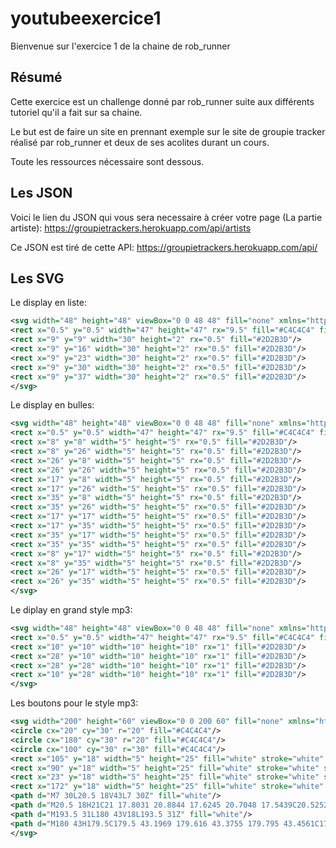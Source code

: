 # youtubeexercice1

Bienvenue sur l'exercice 1 de la chaine de rob_runner

## Résumé

Cette exercice est un challenge donné par rob_runner suite aux différents tutoriel qu'il a fait sur sa chaine.

Le but est de faire un site en prennant exemple sur le site de groupie tracker réalisé par rob_runner et deux de ses acolites durant un cours.

Toute les ressources nécessaire sont dessous.

## Les JSON

Voici le lien du JSON qui vous sera necessaire à créer votre page (La partie artiste): https://groupietrackers.herokuapp.com/api/artists

Ce JSON est tiré de cette API: https://groupietrackers.herokuapp.com/api/

## Les SVG

Le display en liste:
```svg
<svg width="48" height="48" viewBox="0 0 48 48" fill="none" xmlns="http://www.w3.org/2000/svg">
<rect x="0.5" y="0.5" width="47" height="47" rx="9.5" fill="#C4C4C4" fill-opacity="0.23" stroke="#B1B1B1"/>
<rect x="9" y="9" width="30" height="2" rx="0.5" fill="#2D2B3D"/>
<rect x="9" y="16" width="30" height="2" rx="0.5" fill="#2D2B3D"/>
<rect x="9" y="23" width="30" height="2" rx="0.5" fill="#2D2B3D"/>
<rect x="9" y="30" width="30" height="2" rx="0.5" fill="#2D2B3D"/>
<rect x="9" y="37" width="30" height="2" rx="0.5" fill="#2D2B3D"/>
</svg>
```

Le display en bulles:
```svg
<svg width="48" height="48" viewBox="0 0 48 48" fill="none" xmlns="http://www.w3.org/2000/svg">
<rect x="0.5" y="0.5" width="47" height="47" rx="9.5" fill="#C4C4C4" fill-opacity="0.23" stroke="#B1B1B1"/>
<rect x="8" y="8" width="5" height="5" rx="0.5" fill="#2D2B3D"/>
<rect x="8" y="26" width="5" height="5" rx="0.5" fill="#2D2B3D"/>
<rect x="26" y="8" width="5" height="5" rx="0.5" fill="#2D2B3D"/>
<rect x="26" y="26" width="5" height="5" rx="0.5" fill="#2D2B3D"/>
<rect x="17" y="8" width="5" height="5" rx="0.5" fill="#2D2B3D"/>
<rect x="17" y="26" width="5" height="5" rx="0.5" fill="#2D2B3D"/>
<rect x="35" y="8" width="5" height="5" rx="0.5" fill="#2D2B3D"/>
<rect x="35" y="26" width="5" height="5" rx="0.5" fill="#2D2B3D"/>
<rect x="17" y="17" width="5" height="5" rx="0.5" fill="#2D2B3D"/>
<rect x="17" y="35" width="5" height="5" rx="0.5" fill="#2D2B3D"/>
<rect x="35" y="17" width="5" height="5" rx="0.5" fill="#2D2B3D"/>
<rect x="35" y="35" width="5" height="5" rx="0.5" fill="#2D2B3D"/>
<rect x="8" y="17" width="5" height="5" rx="0.5" fill="#2D2B3D"/>
<rect x="8" y="35" width="5" height="5" rx="0.5" fill="#2D2B3D"/>
<rect x="26" y="17" width="5" height="5" rx="0.5" fill="#2D2B3D"/>
<rect x="26" y="35" width="5" height="5" rx="0.5" fill="#2D2B3D"/>
</svg>
```

Le diplay en grand style mp3:
```svg
<svg width="48" height="48" viewBox="0 0 48 48" fill="none" xmlns="http://www.w3.org/2000/svg">
<rect x="0.5" y="0.5" width="47" height="47" rx="9.5" fill="#C4C4C4" fill-opacity="0.23" stroke="#B1B1B1"/>
<rect x="10" y="10" width="10" height="10" rx="1" fill="#2D2B3D"/>
<rect x="28" y="10" width="10" height="10" rx="1" fill="#2D2B3D"/>
<rect x="28" y="28" width="10" height="10" rx="1" fill="#2D2B3D"/>
<rect x="10" y="28" width="10" height="10" rx="1" fill="#2D2B3D"/>
</svg>
```

Les boutons pour le style mp3:
```svg
<svg width="200" height="60" viewBox="0 0 200 60" fill="none" xmlns="http://www.w3.org/2000/svg">
<circle cx="20" cy="30" r="20" fill="#C4C4C4"/>
<circle cx="180" cy="30" r="20" fill="#C4C4C4"/>
<circle cx="100" cy="30" r="30" fill="#C4C4C4"/>
<rect x="105" y="18" width="5" height="25" fill="white" stroke="white" stroke-linejoin="round"/>
<rect x="90" y="18" width="5" height="25" fill="white" stroke="white" stroke-linejoin="round"/>
<rect x="23" y="18" width="5" height="25" fill="white" stroke="white" stroke-linejoin="round"/>
<rect x="172" y="18" width="5" height="25" fill="white" stroke="white" stroke-linejoin="round"/>
<path d="M7 30L20.5 18V43L7 30Z" fill="white"/>
<path d="M20.5 18H21C21 17.8031 20.8844 17.6245 20.7048 17.5439C20.5252 17.4632 20.315 17.4955 20.1678 17.6263L20.5 18ZM7 30L6.66782 29.6263C6.56367 29.7189 6.50288 29.8507 6.5001 29.99C6.49732 30.1293 6.55281 30.2635 6.65318 30.3602L7 30ZM20.5 43L20.1532 43.3602C20.2976 43.4992 20.5112 43.5386 20.6957 43.4601C20.8802 43.3816 21 43.2005 21 43H20.5ZM20.1678 17.6263L6.66782 29.6263L7.33218 30.3737L20.8322 18.3737L20.1678 17.6263ZM6.65318 30.3602L20.1532 43.3602L20.8468 42.6398L7.34682 29.6398L6.65318 30.3602ZM21 43V18H20V43H21Z" fill="white"/>
<path d="M193.5 31L180 43V18L193.5 31Z" fill="white"/>
<path d="M180 43H179.5C179.5 43.1969 179.616 43.3755 179.795 43.4561C179.975 43.5368 180.185 43.5045 180.332 43.3737L180 43ZM193.5 31L193.832 31.3737C193.936 31.2811 193.997 31.1493 194 31.01C194.003 30.8707 193.947 30.7365 193.847 30.6398L193.5 31ZM180 18L180.347 17.6398C180.202 17.5008 179.989 17.4614 179.804 17.5399C179.62 17.6184 179.5 17.7995 179.5 18H180ZM180.332 43.3737L193.832 31.3737L193.168 30.6263L179.668 42.6263L180.332 43.3737ZM193.847 30.6398L180.347 17.6398L179.653 18.3602L193.153 31.3602L193.847 30.6398ZM179.5 18V43H180.5V18H179.5Z" fill="white"/>
</svg>
```
